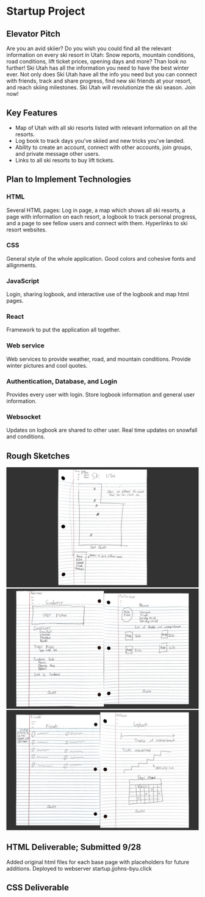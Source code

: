 # Startup Project
## Elevator Pitch
Are you an avid skiier? Do you wish you could find all the relevant information on every ski resort in Utah: Snow reports, mountain conditions, road conditions, lift ticket prices, opening days and more? Than look no further! Ski Utah has all the information you need to have the best winter ever. Not only does Ski Utah have all the info you need but you can connect with friends, track and share progress, find new ski friends at your resort, and reach skiing milestones. Ski Utah will revolutionize the ski season. Join now!
## Key Features
- Map of Utah with all ski resorts listed with relevant information on all the resorts.
- Log book to track days you've skiied and new tricks you've landed.
- Ability to create an account, connect with other accounts, join groups, and private message other users.
- Links to all ski resorts to buy lift tickets.
## Plan to Implement Technologies
### HTML
Several HTML pages: Log in page, a map which shows all ski resorts, a page with information on each resort, a logbook to track personal progress, and a page to see fellow users and connect with them. Hyperlinks to ski resort websites.
### CSS
General style of the whole application. Good colors and cohesive fonts and allignments.
### JavaScript
Login, sharing logbook, and interactive use of the logbook and map html pages.
### React
Framework to put the application all together.
### Web service
Web services to provide weather, road, and mountain conditions. Provide winter pictures and cool quotes.
### Authentication, Database, and Login
Provides every user with login. Store logbook information and general user information.
### Websocket
Updates on logbook are shared to other user. Real time updates on snowfall and conditions.
## Rough Sketches
![First image of sketches](images/sketch1.png)
![Second image of sketches](images/sketch2.png)
![Third image of sketches](images/sketch3.png)



## HTML Deliverable; Submitted 9/28
Added original html files for each base page with placeholders for future additions. Deployed to webserver startup.jjohns-byu.click

## CSS Deliverable


